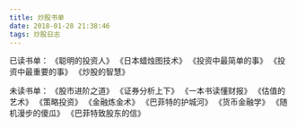 ```yaml
---
title: 炒股书单
date: 2018-01-28 21:38:46
tags: 炒股日志
---
```


已读书单：
《聪明的投资人》
《日本蜡烛图技术》
《投资中最简单的事》
《投资中最重要的事》
《炒股的智慧》


未读书单：
《股市进阶之道》
《证券分析上下》
《一本书读懂财报》
《估值的艺术》
《策略投资》
《金融炼金术》
《巴菲特的护城河》
《货币金融学》
《随机漫步的傻瓜》
《巴菲特致股东的信》
